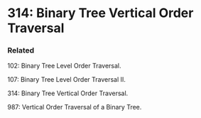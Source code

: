 # 314: Binary Tree Vertical Order Traversal

### Related
102: Binary Tree Level Order Traversal.

107: Binary Tree Level Order Traversal II.

314: Binary Tree Vertical Order Traversal.

987: Vertical Order Traversal of a Binary Tree.